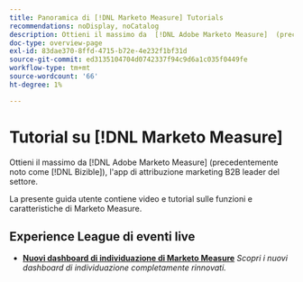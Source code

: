 ```yaml
---
title: Panoramica di [!DNL Marketo Measure] Tutorials
recommendations: noDisplay, noCatalog
description: Ottieni il massimo da  [!DNL Adobe Marketo Measure]  (precedentemente noto come  [!DNL Bizible]), l'app di attribuzione marketing B2B leader del settore.
doc-type: overview-page
exl-id: 83dae370-8ffd-4715-b72e-4e232f1bf31d
source-git-commit: ed3135104704d0742337f94c9d6a1c035f0449fe
workflow-type: tm+mt
source-wordcount: '66'
ht-degree: 1%

---
```


# Tutorial su [!DNL Marketo Measure]

Ottieni il massimo da [!DNL Adobe Marketo Measure] (precedentemente noto come [!DNL Bizible]), l&#39;app di attribuzione marketing B2B leader del settore.

La presente guida utente contiene video e tutorial sulle funzioni e caratteristiche di Marketo Measure.

<div id="recs-overview-body-1"></div>
<div id="recs-overview-body-2"></div>
<div id="recs-overview-body-3"></div>
<div id="recs-overview-body-4"></div>
<div id="recs-overview-body-5"></div>
<div id="recs-overview-body-6"></div>

## Experience League di eventi live

* **[Nuovi dashboard di individuazione di Marketo Measure](https://experienceleague.adobe.com/it/docs/events/experience-league-live-recordings/episodes/exl-live-episode-04-18-24)**
  *Scopri i nuovi dashboard di individuazione completamente rinnovati.*
